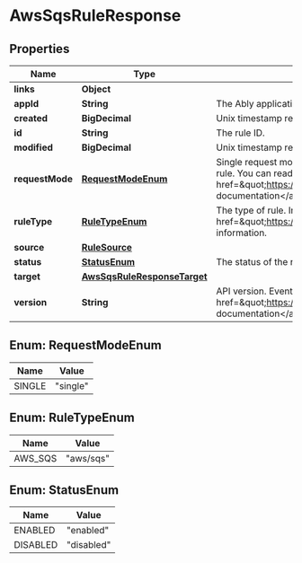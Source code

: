 

# AwsSqsRuleResponse


## Properties

| Name | Type | Description | Notes |
|------------ | ------------- | ------------- | -------------|
|**links** | **Object** |  |  [optional] |
|**appId** | **String** | The Ably application ID. |  [optional] |
|**created** | **BigDecimal** | Unix timestamp representing the date and time of creation of the rule. |  [optional] |
|**id** | **String** | The rule ID. |  [optional] |
|**modified** | **BigDecimal** | Unix timestamp representing the date and time of last modification of the rule. |  [optional] |
|**requestMode** | [**RequestModeEnum**](#RequestModeEnum) | Single request mode sends each event separately to the endpoint specified by the rule. You can read more about single request mode events in the &lt;a href&#x3D;\&quot;https://ably.com/documentation/general/events#batching\&quot;&gt;Ably documentation&lt;/a&gt;. |  |
|**ruleType** | [**RuleTypeEnum**](#RuleTypeEnum) | The type of rule. In this case AWS SQS. See the &lt;a href&#x3D;\&quot;https://ably.com/integrations\&quot;&gt;documentation&lt;/a&gt; for further information. |  |
|**source** | [**RuleSource**](RuleSource.md) |  |  |
|**status** | [**StatusEnum**](#StatusEnum) | The status of the rule. Rules can be enabled or disabled. |  [optional] |
|**target** | [**AwsSqsRuleResponseTarget**](AwsSqsRuleResponseTarget.md) |  |  |
|**version** | **String** | API version. Events and the format of their payloads are versioned. Please see the &lt;a href&#x3D;\&quot;https://ably.com/documentation/general/events\&quot;&gt;Events documentation&lt;/a&gt;. |  [optional] |



## Enum: RequestModeEnum

| Name | Value |
|---- | -----|
| SINGLE | &quot;single&quot; |



## Enum: RuleTypeEnum

| Name | Value |
|---- | -----|
| AWS_SQS | &quot;aws/sqs&quot; |



## Enum: StatusEnum

| Name | Value |
|---- | -----|
| ENABLED | &quot;enabled&quot; |
| DISABLED | &quot;disabled&quot; |



